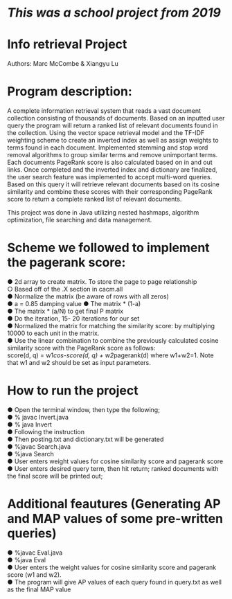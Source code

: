 # *This was a school project from 2019*
# Info retrieval Project
Authors: Marc McCombe & Xiangyu Lu

# Program description:
A complete information retrieval system that reads a vast document collection consisting of thousands of documents. Based on an 
inputted user query the program will return a ranked list of relevant documents found in the collection.
Using the vector space retrieval model and the TF-IDF weighting scheme to create an inverted index as well as assign weights to terms
found in each document. Implemented stemming and stop word removal algorithms to group similar terms and remove unimportant terms. 
Each documents PageRank score is also calculated based on in and out links. Once completed and the inverted index and dictionary 
are finalized, the user search feature was implemented to accept multi-word queries. Based on this query it will retrieve relevant
documents based on its cosine similarity and combine these scores with their corresponding PageRank score to return a complete 
ranked list of relevant documents.

This project was done in Java utilizing nested hashmaps, algorithm optimization, file searching and data management.

# Scheme we followed to implement the pagerank score: 
● 2d array to create matrix. To store the page to page relationship <br/>
  ○ Based off of the .X section in cacm.all <br/>
● Normalize the matrix (be aware of rows with all zeros) <br/>
● a = 0.85 damping value ● The matrix * (1-a)  <br/>
● The matrix * (a/N) to get final P matrix <br/>
● Do the iteration, 15- 20 iterations for our set <br/>
● Normalized the matrix for matching the similarity score: by multiplying 10000 to each unit in the matrix. <br/>
● Use the linear combination to combine the previously calculated cosine similarity score with the PageRank score as follows:<br/> 
  score(d, q) = w1*cos-score(d, q) + w2*pagerank(d) where w1+w2=1. Note that w1 and w2 should be set as input parameters. <br/>

# How to run the project 
● Open the terminal window, then type the following; <br/>
● % javac Invert.java <br/>
● % java Invert <br/>
● Following the instruction <br/>
● Then posting.txt and dictionary.txt will be generated <br/>
● %javac Search.java <br/>
● %java Search <br/>
● User enters weight values for cosine similarity score and pagerank score <br/>
● User enters desired query term, then hit return; ranked documents with the final score will be printed out; <br/>

# Additional feautures (Generating AP and MAP values of some pre-written queries)
● %javac Eval.java <br/>
● %java Eval <br/>
● User enters the weight values for  cosine similarity score and pagerank score (w1 and w2). <br/>
● The program will give AP values of each query found in query.txt as well as the final MAP value <br/>
